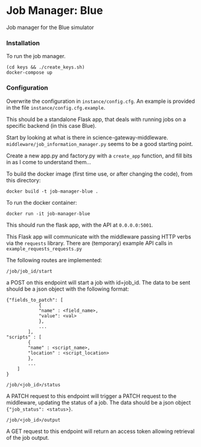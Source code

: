 # Job Manager: Blue

Job manager for the Blue simulator

### Installation

To run the job manager.

```
(cd keys && ./create_keys.sh)
docker-compose up
```

### Configuration

Overwrite the configuration in `instance/config.cfg`. An example is provided in the file `instance/config.cfg.example`.


This should be a standalone Flask app, that deals with running jobs on a
specific backend (in this case Blue).

Start by looking at what is there in science-gateway-middleware.
`middleware/job_information_manager.py`
seems to be a good starting point.

Create a new app.py and factory.py with a `create_app` function, and fill bits
in as I come to understand them...

To build the docker image (first time use, or after changing the code), from this directory:
```
docker build -t job-manager-blue .
```

To run the docker container:
```
docker run -it job-manager-blue
```
This should run the flask app, with the API at `0.0.0.0:5001`.

This Flask app will communicate with the middleware passing HTTP verbs via the `requests` library.
There are (temporary) example API calls in `example_requests_requests.py`


The following routes are implemented:
```
/job/job_id/start
```
a POST on this endpoint will start a job with id=job_id.  The 
data to be sent should be a json object with the following format:
```
{"fields_to_patch": [
			{
			"name" : <field_name>,
			"value": <val>
			},
			...
		],
"scripts" : [
		{
		"name" : <script_name>,
		"location" : <script_location>
		},
		...
	]
}
```

```
/job/<job_id>/status
```
A PATCH request to this endpoint will trigger a PATCH request to the middleware, updating the status of a job.
The data should be a json object `{"job_status": <status>}`.


```
/job/<job_id>/output
```
A GET request to this endpoint will return an access token allowing retrieval of the job output.



